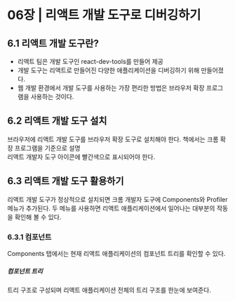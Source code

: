 # 06장 | 리액트 개발 도구로 디버깅하기
## 6.1 리액트 개발 도구란?
* 리액트 팀은 개발 도구인 react-dev-tools를 만들어 제공
* 개발 도구는 리액트로 만들어진 다양한 애플리케이션을 디버깅하기 위해 만들어졌다.
* 웹 개발 환경에서 개발 도구를 사용하는 가장 편리한 방법은 브라우저 확장 프로그램을 사용하는 것이다. 
## 6.2 리액트 개발 도구 설치
브라우저에 리액트 개발 도구를 브라우저 확장 도구로 설치해야 한다. 
    책에서는 크롬 확장 프로그램을 기준으로 설명  
    리액트 개발자 도구 아이콘에 빨간색으로 표시되어야 한다.
## 6.3 리액트 개발 도구 활용하기
리액트 개발 도구가 정상적으로 설치되면 크롬 개발자 도구에 Components와 Profiler 메뉴가 추가된다.
두 메뉴를 사용하면 리액트 애플리케이션에서 일어나는 대부분의 작동을 확인해 볼 수 있다.
### 6.3.1 컴포넌트
Components 탭에서는 현재 리액트 애플리케이션의 컴포넌트 트리를 확인할 수 있다.
##### 컴포넌트 트리
트리 구조로 구성되며 리액트 애플리케이션 전체의 트리 구조를 한눈에 보여준다.

